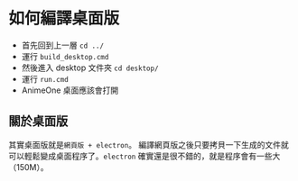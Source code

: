# 如何編譯桌面版
- 首先回到上一層 `cd ../`
- 運行 `build_desktop.cmd`
- 然後進入 desktop 文件夾 `cd desktop/`
- 運行 `run.cmd`
- AnimeOne 桌面應該會打開

## 關於桌面版
其實桌面版就是`網頁版 + electron`。 編譯網頁版之後只要拷貝一下生成的文件就可以輕鬆變成桌面程序了。`electron` 確實還是很不錯的，就是程序會有一些大（150M）。
